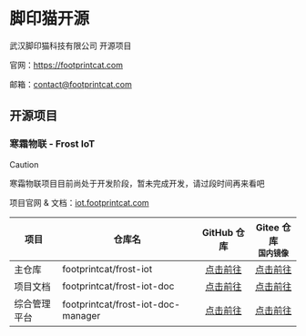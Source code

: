 # 脚印猫开源

武汉脚印猫科技有限公司 开源项目

官网：https://footprintcat.com

邮箱：contact@footprintcat.com

## 开源项目

### 寒霜物联 - Frost IoT

> [!CAUTION]
> 寒霜物联项目目前尚处于开发阶段，暂未完成开发，请过段时间再来看吧

项目官网 & 文档：[iot.footprintcat.com](https://iot.footprintcat.com)

| <center>项目</center> | <center>仓库名</center>               |                         GitHub 仓库                         |              Gitee 仓库<br /><sup>国内镜像</sup>               |
| :------------------ | :--------------------------------- | :-------------------------------------------------------: | :------------------------------------------------------: |
| 主仓库                 | footprintcat/frost-iot             |     [点击前往](https://github.com/footprintcat/frost-iot)     |     [点击前往](https://gitee.com/footprintcat/frost-iot)     |
| 项目文档                | footprintcat/frost-iot-doc         |   [点击前往](https://github.com/footprintcat/frost-iot-doc)   |   [点击前往](https://gitee.com/footprintcat/frost-iot-doc)   |
| 综合管理平台              | footprintcat/frost-iot-doc-manager | [点击前往](https://github.com/footprintcat/frost-iot-manager) | [点击前往](https://gitee.com/footprintcat/frost-iot-manager) |
